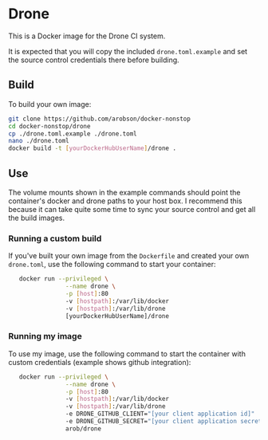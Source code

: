 # Drone
This is a Docker image for the Drone CI system.

It is expected that you will copy the included `drone.toml.example` and set the source control credentials there before building.

## Build
To build your own image:

```bash
git clone https://github.com/arobson/docker-nonstop
cd docker-nonstop/drone
cp ./drone.toml.example ./drone.toml
nano ./drone.toml
docker build -t [yourDockerHubUserName]/drone .
```

## Use
The volume mounts shown in the example commands should point the container's docker and drone paths to your host box. I recommend this because it can take quite some time to sync your source control and get all the build images.

### Running a custom build
If you've built your own image from the `Dockerfile` and created your own `drone.toml`, use the following command to start your container:

```bash
   docker run --privileged \
				--name drone \
				-p [host]:80
				-v [hostpath]:/var/lib/docker
				-v [hostpath]:/var/lib/drone
				[yourDockerHubUserName]/drone
```

### Running my image
To use my image, use the following command to start the container with custom credentials (example shows github integration):

```bash
   docker run --privileged \
				--name drone \
				-p [host]:80
				-v [hostpath]:/var/lib/docker
				-v [hostpath]:/var/lib/drone
				-e DRONE_GITHUB_CLIENT="[your client application id]"
				-e DRONE_GITHUB_SECRET="[your client application secret]"
				arob/drone
```
